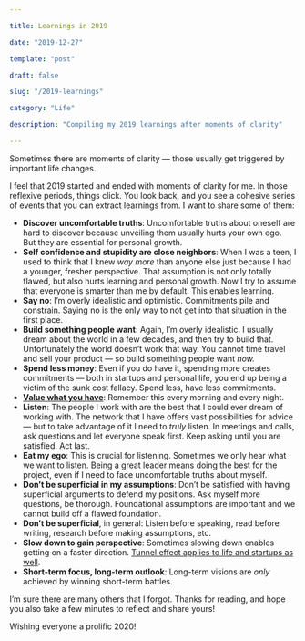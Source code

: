 ```yaml
---

title: Learnings in 2019

date: "2019-12-27"

template: "post"

draft: false

slug: "/2019-learnings"

category: "Life"

description: "Compiling my 2019 learnings after moments of clarity"

---
```


Sometimes there are moments of clarity — those usually get triggered by important life changes.

I feel that 2019 started and ended with moments of clarity for me. In those reflexive periods, things click. You look back, and you see a cohesive series of events that you can extract learnings from. I want to share some of them:

- **Discover uncomfortable truths**: Uncomfortable truths about oneself are hard to discover because unveiling them usually hurts your own ego. But they are essential for personal growth.
- **Self confidence and stupidity are close neighbors**: When I was a teen, I used to think that I knew *way more* than anyone else just because I had a younger, fresher perspective. That assumption is not only totally flawed, but also hurts learning and personal growth. Now I try to assume that everyone is smarter than me by default. This enables learning.
- **Say no**: I’m overly idealistic and optimistic. Commitments pile and constrain. Saying no is the only way to not get into that situation in the first place.
- **Build something people want**: Again, I’m overly idealistic. I usually dream about the world in a few decades, and then try to build that. Unfortunately the world doesn’t work that way. You cannot time travel and sell your product — so build something people want *now.*
- **Spend less money**: Even if you do have it, spending more creates commitments — both in startups and personal life, you end up being a victim of the sunk cost fallacy. Spend less, have less commitments.
- **[Value what you have](https://luisivan.net/value-what-you-have)**: Remember this every morning and every night.
- **Listen**: The people I work with are the best that I could ever dream of working with. The network that I have offers vast possibilities for advice — but to take advantage of it I need to *truly* listen. In meetings and calls, ask questions and let everyone speak first. Keep asking until you are satisfied. Act last.
- **Eat my ego**: This is crucial for listening. Sometimes we only hear what we want to listen. Being a great leader means doing the best for the project, even if I need to face uncomfortable truths about myself.
- **Don’t be superficial in my assumptions**: Don’t be satisfied with having superficial arguments to defend my positions. Ask myself more questions, be thorough. Foundational assumptions are important and we cannot build off a flawed foundation.
- **Don’t be superficial**, in general: Listen before speaking, read before writing, research before making assumptions, etc.
- **Slow down to gain perspective**: Sometimes slowing down enables getting on a faster direction. [Tunnel effect applies to life and startups as well](https://twitter.com/licuende/status/1205905592356880390).
- **Short-term focus, long-term outlook**: Long-term visions are *only* achieved by winning short-term battles.

I’m sure there are many others that I forgot. Thanks for reading, and hope you also take a few minutes to reflect and share yours!

Wishing everyone a prolific 2020!